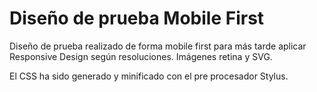 Diseño de prueba Mobile First
============

Diseño de prueba realizado de forma mobile first para más tarde aplicar Responsive Design según resoluciones. Imágenes retina y SVG. 

El CSS ha sido generado y minificado con el pre procesador Stylus.